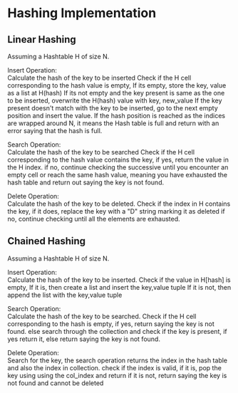 # Hashing Implementation

## Linear Hashing
Assuming a Hashtable H of size N. 

Insert Operation:<br/>
    Calculate the hash of the key to be inserted
    Check if the H cell corresponding to the hash value is empty,
        If its empty, store the key, value as a list at H(hash)
        If its not empty and the key present is same as the one to be inserted, overwrite the H(hash) value with key, new_value
        If the key present doesn't match with the key to be inserted, go to the next empty position and insert the value.
        If the hash position is reached as the indices are wrapped around N, it means the Hash table is full and return with an error saying that the hash is full.

Search Operation:<br/>
    Calculate the hash of the key to be searched
    Check if the H cell corresponding to the hash value contains the key,
        if yes, return the value in the H index.
        if no, continue checking the successive until you encounter an empty cell or reach the same hash value, meaning you have exhausted the hash table and return out saying the key is not found.
    
Delete Operation:<br/>
    Calculate the hash of the key to be deleted.
    Check if the index in H contains the key,
        if it does, replace the key with a "D" string marking it as deleted
        if no, continue checking until all the elements are exhausted.

## Chained Hashing
Assuming a Hashtable H of size N. 

Insert Operation:<br/>
    Calculate the hash of the key to be inserted.
    Check if the value in H[hash] is empty,
          If it is, then create a list and insert the key,value tuple
          If it is not, then append the list with the key,value tuple

Search Operation:<br/>
    Calculate the hash of the key to be searched.
    Check if the H cell corresponding to the hash is empty,
        if yes, return saying the key is not found.
        else search through the collection and check if the key is present, if yes return it, else return saying the key is not found.

Delete Operation:<br/>
    Search for the key,
    the search operation returns the index in the hash table and also the index in collection.
    check if the index is valid,
        if it is, pop the key using using the col_index and return
        if it is not, return saying the key is not found and cannot be deleted

